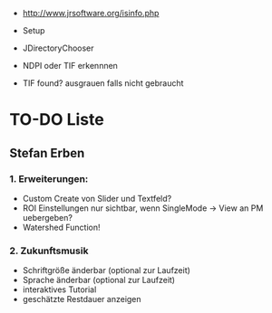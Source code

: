 * http://www.jrsoftware.org/isinfo.php

* Setup


* JDirectoryChooser

* NDPI oder TIF erkennnen 
* TIF found? ausgrauen falls nicht gebraucht


# TO-DO Liste #

## Stefan Erben ##

### 1. Erweiterungen: ###
* Custom Create von Slider und Textfeld?
* ROI Einstellungen nur sichtbar, wenn SingleMode -> View an PM uebergeben?
* Watershed Function!


### 2. Zukunftsmusik ###
* Schriftgröße änderbar (optional zur Laufzeit)
* Sprache änderbar (optional zur Laufzeit)
* interaktives Tutorial
* geschätzte Restdauer anzeigen
